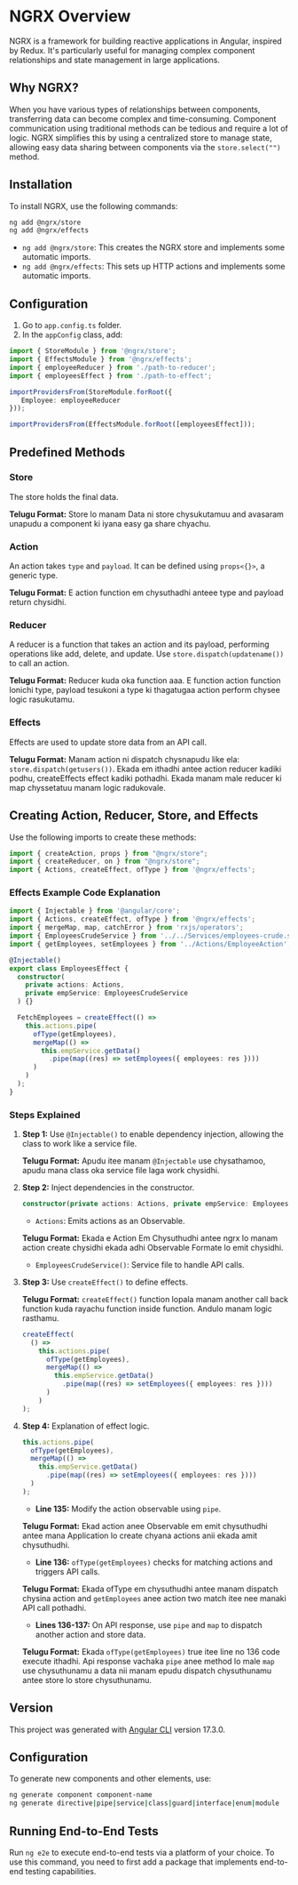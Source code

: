 # NGRX Overview

NGRX is a framework for building reactive applications in Angular, inspired by Redux. It's particularly useful for managing complex component relationships and state management in large applications.

## Why NGRX?

When you have various types of relationships between components, transferring data can become complex and time-consuming. Component communication using traditional methods can be tedious and require a lot of logic. NGRX simplifies this by using a centralized store to manage state, allowing easy data sharing between components via the `store.select("")` method.

## Installation

To install NGRX, use the following commands:

```bash
ng add @ngrx/store
ng add @ngrx/effects
```

- `ng add @ngrx/store`: This creates the NGRX store and implements some automatic imports.
- `ng add @ngrx/effects`: This sets up HTTP actions and implements some automatic imports.



## Configuration

1. Go to `app.config.ts` folder.
2. In the `appConfig` class, add:

```typescript
import { StoreModule } from '@ngrx/store';
import { EffectsModule } from '@ngrx/effects';
import { employeeReducer } from './path-to-reducer';
import { employeesEffect } from './path-to-effect';

importProvidersFrom(StoreModule.forRoot({
   Employee: employeeReducer
}));

importProvidersFrom(EffectsModule.forRoot([employeesEffect]));
```


## Predefined Methods

### Store

The store holds the final data.

**Telugu Format:** Store lo manam Data ni store chysukutamuu and avasaram unapudu a component ki iyana easy ga share chyachu.

### Action

An action takes `type` and `payload`. It can be defined using `props<{}>`, a generic type.

**Telugu Format:** E action function em chysuthadhi anteee type and payload return chysidhi.

### Reducer

A reducer is a function that takes an action and its payload, performing operations like add, delete, and update. Use `store.dispatch(updatename())` to call an action.

**Telugu Format:** Reducer kuda oka function aaa. E function action function lonichi type, payload tesukoni a type ki thagatugaa action perform chysee logic rasukutamu.

### Effects

Effects are used to update store data from an API call.

**Telugu Format:** Manam action ni dispatch chysnapudu like ela: `store.dispatch(getusers())`. Ekada em ithadhi antee action reducer kadiki podhu, createEffects effect kadiki pothadhi. Ekada manam male reducer ki map chyssetatuu manam logic radukovale.

## Creating Action, Reducer, Store, and Effects

Use the following imports to create these methods:

```typescript
import { createAction, props } from "@ngrx/store";
import { createReducer, on } from "@ngrx/store";
import { Actions, createEffect, ofType } from '@ngrx/effects';
```

### Effects Example Code Explanation

```typescript
import { Injectable } from '@angular/core';
import { Actions, createEffect, ofType } from '@ngrx/effects';
import { mergeMap, map, catchError } from 'rxjs/operators';
import { EmployeesCrudeService } from '../../Services/employees-crude.service';
import { getEmployees, setEmployees } from '../Actions/EmployeeAction';

@Injectable()
export class EmployeesEffect {
  constructor(
    private actions: Actions,
    private empService: EmployeesCrudeService
  ) {}

  FetchEmployees = createEffect(() =>
    this.actions.pipe(
      ofType(getEmployees),
      mergeMap(() =>
        this.empService.getData()
          .pipe(map((res) => setEmployees({ employees: res })))
      )
    )
  );
}
```

### Steps Explained

1. **Step 1:** Use `@Injectable()` to enable dependency injection, allowing the class to work like a service file.
   
   **Telugu Format:** Apudu itee manam `@Injectable` use chysathamoo, apudu mana class oka service file laga work chysidhi.

2. **Step 2:** Inject dependencies in the constructor.
   
   ```typescript
   constructor(private actions: Actions, private empService: EmployeesCrudeService) {}
   ```
   
   - `Actions`: Emits actions as an Observable.
   
   **Telugu Format:** Ekada e Action Em Chysuthudhi antee ngrx lo manam action create chysidhi ekada adhi Observable Formate lo emit chysidhi.
   
   - `EmployeesCrudeService()`: Service file to handle API calls.

3. **Step 3:** Use `createEffect()` to define effects.
   
   **Telugu Format:** `createEffect()` function lopala manam another call back function kuda rayachu function inside function. Andulo manam logic rasthamu.

   ```typescript
   createEffect(
     () =>
       this.actions.pipe(
         ofType(getEmployees),
         mergeMap(() =>
           this.empService.getData()
             .pipe(map((res) => setEmployees({ employees: res })))
         )
       )
   );
   ```

4. **Step 4:** Explanation of effect logic.
   
   ```typescript
   this.actions.pipe(
     ofType(getEmployees),
     mergeMap(() =>
       this.empService.getData()
         .pipe(map((res) => setEmployees({ employees: res })))
     )
   );
   ```
   
   - **Line 135:** Modify the action observable using `pipe`.
   
   **Telugu Format:** Ekad action anee Observable em emit chysuthudhi antee mana Application lo create chyana actions anii ekada amit chysuthudhi.
   
   - **Line 136:** `ofType(getEmployees)` checks for matching actions and triggers API calls.

   **Telugu Format:** Ekada ofType em chysuthudhi antee manam dispatch chysina action and `getEmployees` anee action two match itee nee manaki API call pothadhi.

   - **Lines 136-137:** On API response, use `pipe` and `map` to dispatch another action and store data.

   **Telugu Format:** Ekada `ofType(getEmployees)` true itee line no 136 code execute ithadhi. Api response vachaka `pipe` anee method lo male `map` use chysuthunamu a data nii manam epudu dispatch chysuthunamu antee store lo store chysuthunamu.

## Version

This project was generated with [Angular CLI](https://github.com/angular/angular-cli) version 17.3.0.

## Configuration

To generate new components and other elements, use:

```bash
ng generate component component-name
ng generate directive|pipe|service|class|guard|interface|enum|module
```

## Running End-to-End Tests

Run `ng e2e` to execute end-to-end tests via a platform of your choice. To use this command, you need to first add a package that implements end-to-end testing capabilities.

 